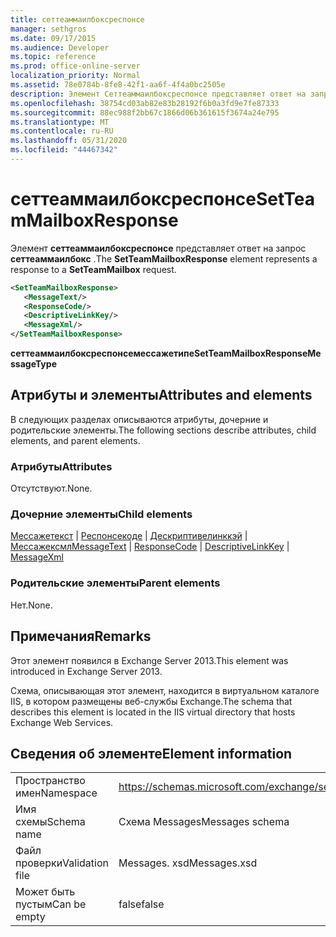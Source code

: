 ```yaml
---
title: сеттеаммаилбоксреспонсе
manager: sethgros
ms.date: 09/17/2015
ms.audience: Developer
ms.topic: reference
ms.prod: office-online-server
localization_priority: Normal
ms.assetid: 78e0784b-8fe8-42f1-aa6f-4f4a0bc2505e
description: Элемент Сеттеаммаилбоксреспонсе представляет ответ на запрос Сеттеаммаилбокс.
ms.openlocfilehash: 38754cd03ab82e83b28192f6b0a3fd9e7fe87333
ms.sourcegitcommit: 88ec988f2bb67c1866d06b361615f3674a24e795
ms.translationtype: MT
ms.contentlocale: ru-RU
ms.lasthandoff: 05/31/2020
ms.locfileid: "44467342"
---
```

# <a name="setteammailboxresponse"></a><span data-ttu-id="9c16c-103">сеттеаммаилбоксреспонсе</span><span class="sxs-lookup"><span data-stu-id="9c16c-103">SetTeamMailboxResponse</span></span>

<span data-ttu-id="9c16c-104">Элемент **сеттеаммаилбоксреспонсе** представляет ответ на запрос **сеттеаммаилбокс** .</span><span class="sxs-lookup"><span data-stu-id="9c16c-104">The **SetTeamMailboxResponse** element represents a response to a **SetTeamMailbox** request.</span></span> 
  
```XML
<SetTeamMailboxResponse>
   <MessageText/>
   <ResponseCode/>
   <DescriptiveLinkKey/>
   <MessageXml/>
</SetTeamMailboxResponse>
```

 <span data-ttu-id="9c16c-105">**сеттеаммаилбоксреспонсемессажетипе**</span><span class="sxs-lookup"><span data-stu-id="9c16c-105">**SetTeamMailboxResponseMessageType**</span></span>
## <a name="attributes-and-elements"></a><span data-ttu-id="9c16c-106">Атрибуты и элементы</span><span class="sxs-lookup"><span data-stu-id="9c16c-106">Attributes and elements</span></span>

<span data-ttu-id="9c16c-107">В следующих разделах описываются атрибуты, дочерние и родительские элементы.</span><span class="sxs-lookup"><span data-stu-id="9c16c-107">The following sections describe attributes, child elements, and parent elements.</span></span>
  
### <a name="attributes"></a><span data-ttu-id="9c16c-108">Атрибуты</span><span class="sxs-lookup"><span data-stu-id="9c16c-108">Attributes</span></span>

<span data-ttu-id="9c16c-109">Отсутствуют.</span><span class="sxs-lookup"><span data-stu-id="9c16c-109">None.</span></span>
  
### <a name="child-elements"></a><span data-ttu-id="9c16c-110">Дочерние элементы</span><span class="sxs-lookup"><span data-stu-id="9c16c-110">Child elements</span></span>

<span data-ttu-id="9c16c-111">[Мессажетекст](messagetext.md)  |  [Респонсекоде](responsecode.md)  |  [Дескриптивелинккэй](descriptivelinkkey.md)  |  [Мессажексмл](messagexml.md)</span><span class="sxs-lookup"><span data-stu-id="9c16c-111">[MessageText](messagetext.md) | [ResponseCode](responsecode.md) | [DescriptiveLinkKey](descriptivelinkkey.md) | [MessageXml](messagexml.md)</span></span>
  
### <a name="parent-elements"></a><span data-ttu-id="9c16c-112">Родительские элементы</span><span class="sxs-lookup"><span data-stu-id="9c16c-112">Parent elements</span></span>

<span data-ttu-id="9c16c-113">Нет.</span><span class="sxs-lookup"><span data-stu-id="9c16c-113">None.</span></span>
  
## <a name="remarks"></a><span data-ttu-id="9c16c-114">Примечания</span><span class="sxs-lookup"><span data-stu-id="9c16c-114">Remarks</span></span>

<span data-ttu-id="9c16c-115">Этот элемент появился в Exchange Server 2013.</span><span class="sxs-lookup"><span data-stu-id="9c16c-115">This element was introduced in Exchange Server 2013.</span></span>
  
<span data-ttu-id="9c16c-116">Схема, описывающая этот элемент, находится в виртуальном каталоге IIS, в котором размещены веб-службы Exchange.</span><span class="sxs-lookup"><span data-stu-id="9c16c-116">The schema that describes this element is located in the IIS virtual directory that hosts Exchange Web Services.</span></span>
  
## <a name="element-information"></a><span data-ttu-id="9c16c-117">Сведения об элементе</span><span class="sxs-lookup"><span data-stu-id="9c16c-117">Element information</span></span>

|||
|:-----|:-----|
|<span data-ttu-id="9c16c-118">Пространство имен</span><span class="sxs-lookup"><span data-stu-id="9c16c-118">Namespace</span></span>  <br/> |https://schemas.microsoft.com/exchange/services/2006/messages  <br/> |
|<span data-ttu-id="9c16c-119">Имя схемы</span><span class="sxs-lookup"><span data-stu-id="9c16c-119">Schema name</span></span>  <br/> |<span data-ttu-id="9c16c-120">Схема Messages</span><span class="sxs-lookup"><span data-stu-id="9c16c-120">Messages schema</span></span>  <br/> |
|<span data-ttu-id="9c16c-121">Файл проверки</span><span class="sxs-lookup"><span data-stu-id="9c16c-121">Validation file</span></span>  <br/> |<span data-ttu-id="9c16c-122">Messages. xsd</span><span class="sxs-lookup"><span data-stu-id="9c16c-122">Messages.xsd</span></span>  <br/> |
|<span data-ttu-id="9c16c-123">Может быть пустым</span><span class="sxs-lookup"><span data-stu-id="9c16c-123">Can be empty</span></span>  <br/> |<span data-ttu-id="9c16c-124">false</span><span class="sxs-lookup"><span data-stu-id="9c16c-124">false</span></span>  <br/> |
   

